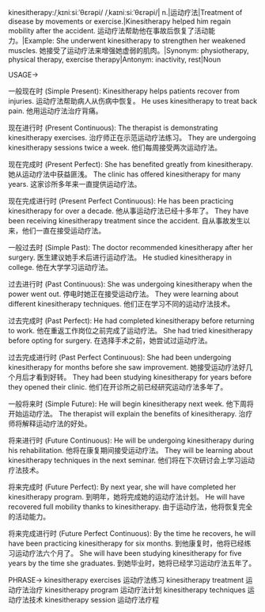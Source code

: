 kinesitherapy:/ˌkɪniːsiːˈθɛrəpi/ /ˌkaɪniːsiːˈθɛrəpi/| n.|运动疗法|Treatment of disease by movements or exercise.|Kinesitherapy helped him regain mobility after the accident. 运动疗法帮助他在事故后恢复了活动能力。|Example:  She underwent kinesitherapy to strengthen her weakened muscles. 她接受了运动疗法来增强她虚弱的肌肉。|Synonym: physiotherapy, physical therapy, exercise therapy|Antonym: inactivity, rest|Noun

USAGE->

一般现在时 (Simple Present):
Kinesitherapy helps patients recover from injuries. 运动疗法帮助病人从伤病中恢复。
He uses kinesitherapy to treat back pain. 他用运动疗法治疗背痛。

现在进行时 (Present Continuous):
The therapist is demonstrating kinesitherapy exercises. 治疗师正在示范运动疗法练习。
They are undergoing kinesitherapy sessions twice a week. 他们每周接受两次运动疗法。

现在完成时 (Present Perfect):
She has benefited greatly from kinesitherapy. 她从运动疗法中获益匪浅。
The clinic has offered kinesitherapy for many years.  这家诊所多年来一直提供运动疗法。

现在完成进行时 (Present Perfect Continuous):
He has been practicing kinesitherapy for over a decade. 他从事运动疗法已经十多年了。
They have been receiving kinesitherapy treatment since the accident. 自从事故发生以来，他们一直在接受运动疗法。

一般过去时 (Simple Past):
The doctor recommended kinesitherapy after her surgery.  医生建议她手术后进行运动疗法。
He studied kinesitherapy in college. 他在大学学习运动疗法。

过去进行时 (Past Continuous):
She was undergoing kinesitherapy when the power went out.  停电时她正在接受运动疗法。
They were learning about different kinesitherapy techniques. 他们正在学习不同的运动疗法技术。

过去完成时 (Past Perfect):
He had completed kinesitherapy before returning to work. 他在重返工作岗位之前完成了运动疗法。
She had tried kinesitherapy before opting for surgery.  在选择手术之前，她尝试过运动疗法。

过去完成进行时 (Past Perfect Continuous):
She had been undergoing kinesitherapy for months before she saw improvement.  她接受运动疗法好几个月后才看到好转。
They had been studying kinesitherapy for years before they opened their clinic. 他们在开诊所之前已经研究运动疗法多年了。

一般将来时 (Simple Future):
He will begin kinesitherapy next week. 他下周将开始运动疗法。
The therapist will explain the benefits of kinesitherapy. 治疗师将解释运动疗法的好处。

将来进行时 (Future Continuous):
He will be undergoing kinesitherapy during his rehabilitation. 他将在康复期间接受运动疗法。
They will be learning about kinesitherapy techniques in the next seminar. 他们将在下次研讨会上学习运动疗法技术。

将来完成时 (Future Perfect):
By next year, she will have completed her kinesitherapy program. 到明年，她将完成她的运动疗法计划。
He will have recovered full mobility thanks to kinesitherapy.  由于运动疗法，他将恢复完全的活动能力。

将来完成进行时 (Future Perfect Continuous):
By the time he recovers, he will have been practicing kinesitherapy for six months. 到他康复时，他将已经练习运动疗法六个月了。
She will have been studying kinesitherapy for five years by the time she graduates. 到她毕业时，她将已经学习运动疗法五年了。

PHRASE->
kinesitherapy exercises 运动疗法练习
kinesitherapy treatment 运动疗法治疗
kinesitherapy program 运动疗法计划
kinesitherapy techniques 运动疗法技术
kinesitherapy session 运动疗法疗程

